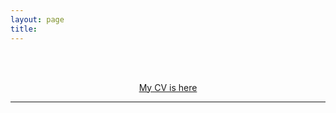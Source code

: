 ```yaml
---
layout: page
title: 
---
```



<br/><br/>

<div align="center">
<a href="https://github.com/yawenguan/yawenguan.github.io/raw/master/CV_YawenGuan2022.pdf" target="_blank">My CV is here</a> 
</div>

----
